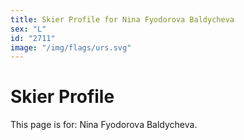 ```yaml
---
title: Skier Profile for Nina Fyodorova Baldycheva
sex: "L"
id: "2711"
image: "/img/flags/urs.svg" 
---
```


# Skier Profile

This page is for: Nina Fyodorova Baldycheva.
    